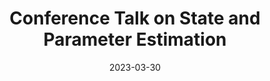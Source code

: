 ---
title: "Conference Talk on State and Parameter Estimation"
collection: talks
type: "Talk"
permalink: /talks/automed
venue: "Proceedings on Automation in Medical Engineering"
date: 2023-03-30
location: "Gießen, Germany"
---